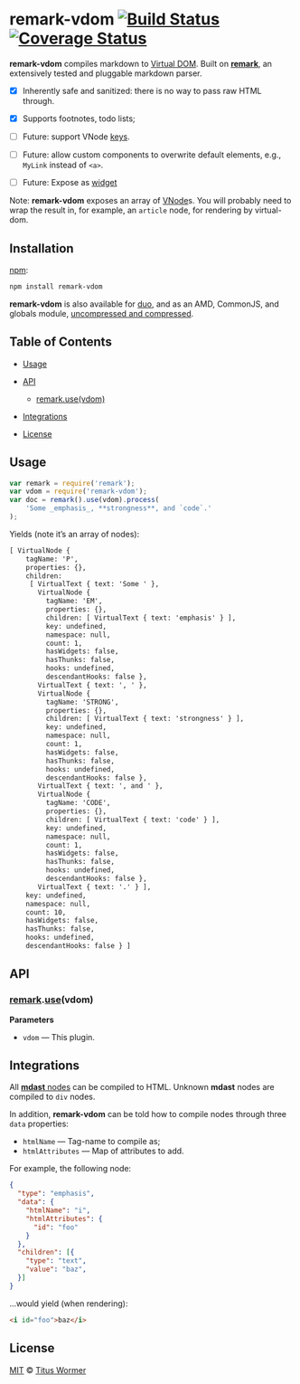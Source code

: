 # remark-vdom [![Build Status](https://img.shields.io/travis/wooorm/remark-vdom.svg)](https://travis-ci.org/wooorm/remark-vdom) [![Coverage Status](https://img.shields.io/codecov/c/github/wooorm/remark-vdom.svg)](https://codecov.io/github/wooorm/remark-vdom)

**remark-vdom** compiles markdown to
[Virtual DOM](https://github.com/Matt-Esch/virtual-dom/). Built on [**remark**](https://github.com/wooorm/remark),
an extensively tested and pluggable markdown parser.

*   [x] Inherently safe and sanitized: there is no way to pass raw HTML through.

*   [x] Supports footnotes, todo lists;

*   [ ] Future: support VNode [keys](https://github.com/Matt-Esch/virtual-dom/tree/master/virtual-hyperscript#key).

*   [ ] Future: allow custom components to overwrite default elements, e.g.,
    `MyLink` instead of `<a>`.

*   [ ] Future: Expose as [widget](https://github.com/Matt-Esch/virtual-dom/blob/903d884a8e4f05f303ec6f2b920a3b5237cf8b92/docs/widget.md)

Note: **remark-vdom** exposes an array of
[VNode](https://github.com/Matt-Esch/virtual-dom/tree/master/virtual-hyperscript)s.
You will probably need to wrap the result in, for example, an `article`
node, for rendering by virtual-dom.

## Installation

[npm](https://docs.npmjs.com/cli/install):

```bash
npm install remark-vdom
```

**remark-vdom** is also available for [duo](http://duojs.org/#getting-started),
and as an AMD, CommonJS, and globals module, [uncompressed and
compressed](https://github.com/wooorm/remark-vdom/releases).

## Table of Contents

*   [Usage](#usage)

*   [API](#api)

    *   [remark.use(vdom)](#remarkusevdom)

*   [Integrations](#integrations)

*   [License](#license)

## Usage

```javascript
var remark = require('remark');
var vdom = require('remark-vdom');
var doc = remark().use(vdom).process(
    'Some _emphasis_, **strongness**, and `code`.'
);
```

Yields (note it’s an array of nodes):

```txt
[ VirtualNode {
    tagName: 'P',
    properties: {},
    children: 
     [ VirtualText { text: 'Some ' },
       VirtualNode {
         tagName: 'EM',
         properties: {},
         children: [ VirtualText { text: 'emphasis' } ],
         key: undefined,
         namespace: null,
         count: 1,
         hasWidgets: false,
         hasThunks: false,
         hooks: undefined,
         descendantHooks: false },
       VirtualText { text: ', ' },
       VirtualNode {
         tagName: 'STRONG',
         properties: {},
         children: [ VirtualText { text: 'strongness' } ],
         key: undefined,
         namespace: null,
         count: 1,
         hasWidgets: false,
         hasThunks: false,
         hooks: undefined,
         descendantHooks: false },
       VirtualText { text: ', and ' },
       VirtualNode {
         tagName: 'CODE',
         properties: {},
         children: [ VirtualText { text: 'code' } ],
         key: undefined,
         namespace: null,
         count: 1,
         hasWidgets: false,
         hasThunks: false,
         hooks: undefined,
         descendantHooks: false },
       VirtualText { text: '.' } ],
    key: undefined,
    namespace: null,
    count: 10,
    hasWidgets: false,
    hasThunks: false,
    hooks: undefined,
    descendantHooks: false } ]
```

## API

### [remark](https://github.com/wooorm/remark#api).[use](https://github.com/wooorm/remark#remarkuseplugin-options)(vdom)

**Parameters**

*   `vdom` — This plugin.

## Integrations

All [**mdast** nodes](https://github.com/wooorm/mdast) can be compiled to
HTML. Unknown **mdast** nodes are compiled to `div` nodes.

In addition, **remark-vdom** can be told how to compile nodes through three
`data` properties:

*   `htmlName` — Tag-name to compile as;
*   `htmlAttributes` — Map of attributes to add.

For example, the following node:

```json
{
  "type": "emphasis",
  "data": {
    "htmlName": "i",
    "htmlAttributes": {
      "id": "foo"
    }
  },
  "children": [{
    "type": "text",
    "value": "baz",
  }]
}
```

...would yield (when rendering):

```markdown
<i id="foo">baz</i>
```

## License

[MIT](LICENSE) © [Titus Wormer](http://wooorm.com)
